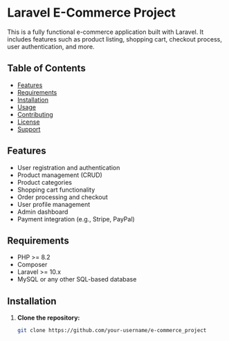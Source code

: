 # Laravel E-Commerce Project

This is a fully functional e-commerce application built with Laravel. It includes features such as product listing, shopping cart, checkout process, user authentication, and more.

## Table of Contents

- [Features](#features)
- [Requirements](#requirements)
- [Installation](#installation)
- [Usage](#usage)
- [Contributing](#contributing)
- [License](#license)
- [Support](#support)

## Features

- User registration and authentication
- Product management (CRUD)
- Product categories
- Shopping cart functionality
- Order processing and checkout
- User profile management
- Admin dashboard
- Payment integration (e.g., Stripe, PayPal)

## Requirements

- PHP >= 8.2
- Composer
- Laravel >= 10.x
- MySQL or any other SQL-based database

## Installation

1. **Clone the repository:**
   ```bash
   git clone https://github.com/your-username/e-commerce_project

